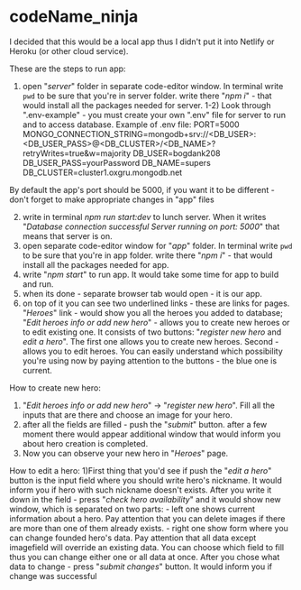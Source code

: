 # codeName_ninja

I decided that this would be a local app thus I didn't put it into Netlify or Heroku (or other cloud service).



These are the steps to run app:
1) open "*server*" folder in separate code-editor window. In terminal write `pwd` to be sure
    that you're in server folder. write there "*npm i*" - that would install all the packages needed for server.
1-2) Look through ".env-example" - you must create your own ".env" file for server to run and to access database. 
    Example of .env file:
    PORT=5000
    MONGO_CONNECTION_STRING=mongodb+srv://<DB_USER>:<DB_USER_PASS>@<DB_CLUSTER>/<DB_NAME>?retryWrites=true&w=majority
    DB_USER=bogdank208
    DB_USER_PASS=yourPassword
    DB_NAME=supers
    DB_CLUSTER=cluster1.oxgru.mongodb.net

By default the app's port should be 5000, if you want it to be different - don't forget to make appropriate changes in "app" files

2) write in terminal *npm run start:dev* to lunch server. When it writes 
        "*Database connection successful
        Server running on port: 5000*"
        that means that server is on.
3) open separate code-editor window for "*app*" folder. In terminal write `pwd` to be sure
    that you're in app folder. write there "*npm i*" - that would install all the packages needed for app.
4) write "*npm start*" to run app. It would take some time for app to build and run.
5) when its done - separate browser tab would open - it is our app.
6) on top of it you can see two underlined links - these are links for pages.
    "*Heroes*" link - would show you all the heroes you added to database;
    "*Edit heroes info or add new hero*" - allows you to create new heroes or to edit existing one.
        It consists of two buttons: "*register new hero* and *edit a hero*". The first one allows you to create new heroes. Second - allows you to edit heroes. You can easily understand which possibility
        you're using now by paying attention to the buttons - the blue one is current.

How to create new hero:
1) "*Edit heroes info or add new hero*" -> "*register new hero*". Fill all the inputs that are there and choose an image for your hero.
2) after all the fields are filled - push the "*submit*" button. after a few moment there would appear additional window that would inform you about hero creation is completed.
3) Now you can observe your new hero in "*Heroes*" page.

How to edit a hero:
1)First thing that you'd see if push the "*edit a hero*" button is the input field where you should write
    hero's nickname. It would inform you if hero with such nickname doesn't exists.
    After you write it down in the field - press "*check hero availability*" and it would show new window, 
    which is separated on two parts:
        - left one shows current information about a hero. Pay attention that you can delete images
            if there are more than one of them already exists.
        - right one show form where you can change founded hero's data. Pay attention that all data except
            imagefield will override an existing data. You can choose which field to fill thus you can
            change either one or all data at once.
        After you chose what data to change - press "*submit changes*" button. It would inform you
            if change was successful
